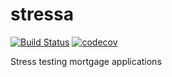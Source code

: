 # stressa
[![Build Status](https://travis-ci.org/seemir/stressa.svg?branch=master)](https://travis-ci.org/seemir/stressa)
[![codecov](https://codecov.io/gh/seemir/stressa/branch/master/graph/badge.svg?token=2NV1afAg7F)](https://codecov.io/gh/seemir/stressa)

Stress testing mortgage applications
